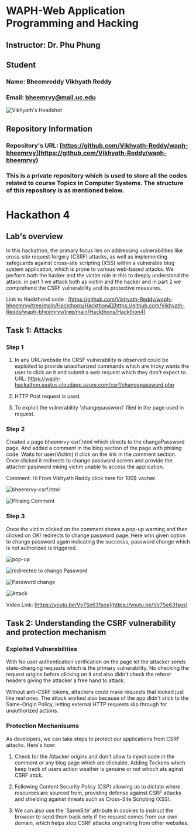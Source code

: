 # WAPH-Web Application Programming and Hacking

## Instructor: Dr. Phu Phung

## Student

### Name: Bheemreddy Vikhyath Reddy
### Email: bheemrvy@mail.uc.edu

![Vikhyath's Headshot](images/fig1.jpg)

## Repository Information
### Repository's URL: [https://github.com/Vikhyath-Reddy/waph-bheemrvy](https://github.com/Vikhyath-Reddy/waph-bheemrvy)
### This is a private repository which is used to store all the codes related to course Topics in Computer Systems. The structure of this repository is as mentioned below.

# Hackathon 4 

## Lab's overview

In this hackathon, the primary focus lies on addressing vulnerabilities like cross-site request forgery (CSRF) attacks, as well as implementing safeguards against cross-site scripting (XSS) within a vulnerable blog system application, which is prone to various web-based attacks. We perform both the hacker and the victim role in this to deeply understand the attack. in part 1 we attack both as victim and the hacker and in part 2 we comprehend the CSRF vulnerability and its protective measures.

Link to Hackthon4 code : [https://github.com/Vikhyath-Reddy/waph-bheemrvy/tree/main/Hackthons/Hackthon4](https://github.com/Vikhyath-Reddy/waph-bheemrvy/tree/main/Hackthons/Hackthon4)

## Task 1: Attacks

### Step 1 

1) In any URL/website the CRSF vulnerability is observed could be exploited to provide unauthorized commands which are tricky wants the user to click on it and submit a web request which they don't expect to.
URL: https://waph-hackathon.eastus.cloudapp.azure.com/csrf/changepassword.php

2) HTTP Post request is used.

3) To exploit the vulnerability 'changepassword' filed in the page used in request.

### Step 2

Created a page bheemrvy-csrf.html which directs to the changePassword page. And added a comment in the blog section of the page with phising code. Waits for user(Victim) ti click on the link in the comment section. Once clicked it redirects to change password screen and provide the attacher password mking victim unable to access the application.

Comment: Hi From Vikhyath Reddy <a onclick="windows.location='http://localhost/Myapp.html'">click here for 100$ vocher.</a>

![bheemrvy-csrf.html](images/figure1.jpeg) 

![Phising Comment](images/figure2.jpeg) 

### Step 3

Once the victim clicked on the comment shows a pop-up warning and then clicked on OK! redirects to change password page. Here whn given option to change password again indicating the successs, password change which is not authorized is triggered.

![pop-up](images/figure3.jpeg) 

![redirected to change Password](images/figure4.jpeg)

![Password change](images/figure5.jpeg)

![Attack](images/figure6.jpeg)

Video Link: [https://youtu.be/Vv7Se631sos](https://youtu.be/Vv7Se631sos)

## Task 2: Understanding the CSRF vulnerability and protection mechanism 

### Exploited Vulnerabilities

With No user authentication verification on the page let the attacker sends state-changing requests which is the primary vulnerability. No checking the request origins before clicking on it and also didn't check the referer headers giving the attacker a free hand to attack.

Without anti-CSRF tokens, attackers could make requests that looked just like real ones. The attack worked also because of the app didn't stick to the Same-Origin Policy, letting external HTTP requests slip through for unauthorized actions.

### Protection Mechanisums

As developers, we can take steps to protect our applications from CSRF attacks. Here's how:

1) Check for the Attacker origins and don't allow to inject code in the comment or any blog page which are clickable. Adding Tockens which keep track of users action weather is genuine or not whoch ats aginst CSRF attck.

2) Following Content Security Policy (CSP) allowing us to dictate where resources are sourced from, providing defense against CSRF attacks and shielding against threats such as Cross-Site Scripting (XSS).

3) We can also use the 'SameSite' attribute in cookies to instruct the browser to send them back only if the request comes from our own domain, which helps stop CSRF attacks originating from other websites.

